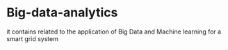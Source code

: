# Big-data-analytics
it contains related to the application of Big Data and Machine learning for a smart grid system
